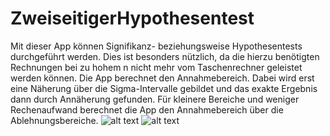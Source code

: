 # ZweiseitigerHypothesentest
Mit dieser App können Signifikanz- beziehungsweise Hypothesentests durchgeführt werden. Dies ist besonders nützlich, da die hierzu benötigten Rechnungen bei zu hohem n nicht mehr vom Taschenrechner geleistet werden können.
Die App berechnet den Annahmebereich. Dabei wird erst eine Näherung über die Sigma-Intervalle gebildet und das exakte Ergebnis dann durch Annäherung gefunden.
Für kleinere Bereiche und weniger Rechenaufwand berechnet die App den Annahmebereich über die Ablehnungsbereiche.
![alt text](https://mhv3hw.db.files.1drv.com/y4mBgJX0qSD0-Ch1Not2e11srNuZyF_nEKBLO_gTWCw-HqCSseZLQgh9JeWhnhNWY9JtF4Fy9i_auzNzSdxUqhItz1c-05vxoFVCiOEyOht0BvQPTqfETE_fXzNtRPt-6rkHC9N8xqm5cj5RZK_lb0pCPbO-TZgrnW6KfWm7cFQQ6U7-dEYlHQulUS_kRlVBezCjDyFgzG654PcM7GEhzECsA)
![alt text](https://mxv3hw.db.files.1drv.com/y4mfheirLGjcMO7mvtzsKYGgE0E6WtdvrSs-yz1nmksZk8dCJLASscHOFnGLyXciH09LqkamXk8sGxXtNODNJs6zl_KGqNFGKoUDfsNtP64Eaf4fhZU_nG9tAPAjktAMTvj_N0n0XNbfJOL_wLC_tlvVtfv9nDlg4wcGpVRM5kwc3k7Ir0PSkh8V8COetHxs8BHCJsiRG0lEkXehbbjSWBy1g)
